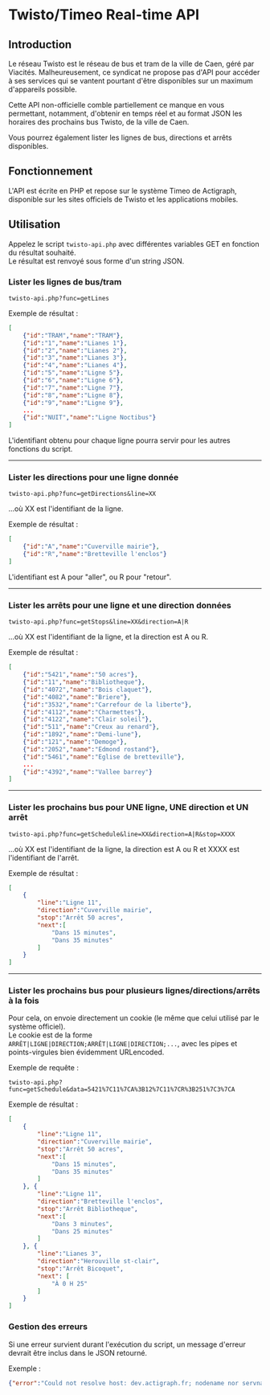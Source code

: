 # Twisto/Timeo Real-time API

## Introduction

Le réseau Twisto est le réseau de bus et tram de la ville de Caen, géré par Viacités. Malheureusement, ce syndicat ne propose pas d'API pour accéder à ses services qui se vantent pourtant d'être disponibles sur un maximum d'appareils possible.

Cette API non-officielle comble partiellement ce manque en vous permettant, notamment, d'obtenir en temps réel et au format JSON les horaires des prochains bus Twisto, de la ville de Caen.

Vous pourrez également lister les lignes de bus, directions et arrêts disponibles.

## Fonctionnement

L'API est écrite en PHP et repose sur le système Timeo de Actigraph, disponible sur les sites officiels de Twisto et les applications mobiles.

## Utilisation

Appelez le script `twisto-api.php` avec différentes variables GET en fonction du résultat souhaité.  
Le résultat est renvoyé sous forme d'un string JSON.

### Lister les lignes de bus/tram

	twisto-api.php?func=getLines

Exemple de résultat :

```json
[
	{"id":"TRAM","name":"TRAM"},
	{"id":"1","name":"Lianes 1"},
	{"id":"2","name":"Lianes 2"},
	{"id":"3","name":"Lianes 3"},
	{"id":"4","name":"Lianes 4"},
	{"id":"5","name":"Ligne 5"},
	{"id":"6","name":"Ligne 6"},
	{"id":"7","name":"Ligne 7"},
	{"id":"8","name":"Ligne 8"},
	{"id":"9","name":"Ligne 9"},
	...
	{"id":"NUIT","name":"Ligne Noctibus"}
]
```

L'identifiant obtenu pour chaque ligne pourra servir pour les autres fonctions du script.

----------------------------------------

### Lister les directions pour une ligne donnée

	twisto-api.php?func=getDirections&line=XX

...où XX est l'identifiant de la ligne.

Exemple de résultat :

```json
[
	{"id":"A","name":"Cuverville mairie"},
	{"id":"R","name":"Bretteville l'enclos"}
]
```

L'identifiant est A pour "aller", ou R pour "retour".

----------------------------------------

### Lister les arrêts pour une ligne et une direction données

	twisto-api.php?func=getStops&line=XX&direction=A|R

...où XX est l'identifiant de la ligne, et la direction est A ou R.

Exemple de résultat :

```json
[
	{"id":"5421","name":"50 acres"},
	{"id":"11","name":"Bibliotheque"},
	{"id":"4072","name":"Bois claquet"},
	{"id":"4082","name":"Briere"},
	{"id":"3532","name":"Carrefour de la liberte"},
	{"id":"4112","name":"Charmettes"},
	{"id":"4122","name":"Clair soleil"},
	{"id":"511","name":"Creux au renard"},
	{"id":"1892","name":"Demi-lune"},
	{"id":"121","name":"Demoge"},
	{"id":"2052","name":"Edmond rostand"},
	{"id":"5461","name":"Eglise de bretteville"},
	...
	{"id":"4392","name":"Vallee barrey"}
]
```

----------------------------------------

### Lister les prochains bus pour UNE ligne, UNE direction et UN arrêt

	twisto-api.php?func=getSchedule&line=XX&direction=A|R&stop=XXXX

...où XX est l'identifiant de la ligne, la direction est A ou R et XXXX est l'identifiant de l'arrêt.

Exemple de résultat :

```json
[
	{
		"line":"Ligne 11",
		"direction":"Cuverville mairie",
		"stop":"Arrêt 50 acres",
		"next":[
			"Dans 15 minutes", 
			"Dans 35 minutes"
		]
	}
]
```

----------------------------------------

### Lister les prochains bus pour plusieurs lignes/directions/arrêts à la fois

Pour cela, on envoie directement un cookie (le même que celui utilisé par le système officiel).  
Le cookie est de la forme `ARRÊT|LIGNE|DIRECTION;ARRÊT|LIGNE|DIRECTION;...`, avec les pipes et points-virgules bien évidemment URLencoded.

Exemple de requête :

	twisto-api.php?func=getSchedule&data=5421%7C11%7CA%3B12%7C11%7CR%3B251%7C3%7CA

Exemple de résultat :

```json
[
	{
		"line":"Ligne 11",
		"direction":"Cuverville mairie",
		"stop":"Arrêt 50 acres",
		"next":[
			"Dans 15 minutes", 
			"Dans 35 minutes"
		]
	}, {
		"line":"Ligne 11",
		"direction":"Bretteville l'enclos",
		"stop":"Arrêt Bibliotheque",
		"next":[
			"Dans 3 minutes", 
			"Dans 25 minutes"
		]
	}, {
		"line":"Lianes 3",
		"direction":"Herouville st-clair",
		"stop":"Arrêt Bicoquet",
		"next": [
			"À 0 H 25"
		]
	}
]
```

### Gestion des erreurs

Si une erreur survient durant l'exécution du script, un message d'erreur devrait être inclus dans le JSON retourné.

Exemple :

```json
{"error":"Could not resolve host: dev.actigraph.fr; nodename nor servname provided, or not known"}
```
